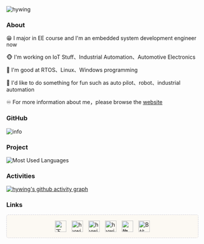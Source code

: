 ![hywing](https://komarev.com/ghpvc/?username=hywing)

### About

😁 I major in EE course and I'm an embedded system development engineer now

🐵 I'm working on IoT Stuff、Industrial Automation、Automotive Electronics

👀 I'm good at RTOS、Linux、Windows programming

🔔 I'd like to do something for fun such as auto pilot、robot、industrial automation

♾️ For more information about me，please browse the [website](https://hywing.github.io/)

### GitHub
![info](https://github-readme-stats.vercel.app/api?username=hywing&show_icons=true&count_private=true&theme=dark)
### Project
![Most Used Languages](https://github-readme-stats.vercel.app/api/top-langs/?username=hywing&theme=dark&layout=compact)
### Activities
[![hywing's github activity graph](https://github-readme-activity-graph.vercel.app/graph?username=hywing&theme=xcode)](https://github.com/ashutosh00710/github-readme-activity-graph)

### Links

<div style="width: 100%;background-image: linear-gradient(#fcf9f3, #fcf9f3); border: 1px dashed #CCCCD8;border-radius: 5px" >
	<div style=" width:250px;display: flex;justify-content: space-between; margin:15px auto;">
		<a href="https://hywing.github.io/about" target="_blank" rel="noopener noreferrer"><img width="30" src="https://hywing.github.io/img/me.jpg" title="下里巴人"></a>
		<a href="https://www.cnblogs.com/hywing" target="_blank" rel="noopener noreferrer"><img width="30" src="https://hywing.github.io/img/cnblog.jpg" title="hywing"></a>
		<a href="https://blog.51cto.com/hywing" target="_blank" rel="noopener noreferrer"><img width="30" src="https://hywing.github.io/img/51cto.jpg" title="hywing"></a>
		<a href="https://hywing.blog.csdn.net/" target="_blank" rel="noopener noreferrer"><img width="30" src="https://hywing.github.io/img/csdn.jpg" title="hywing"></a>
		<a href="https://iotstuff.cn" target="_blank" rel="noopener noreferrer"><img width="30" src="https://hywing.github.io/img/favicon.png" title="物联网那些事儿"></a>
		<a href="https://space.bilibili.com/234017879" target="_blank" rel="noopener noreferrer"><img width="30" src="https://hywing.github.io/img/b.jpg" title="B站"></a>
	</div>
</div>
